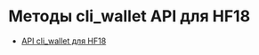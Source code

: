 ﻿# Методы cli_wallet API для HF18

* [API cli_wallet для HF18](/golosd/api_hf18/HF18-API-cli_wallet-reference.md)
